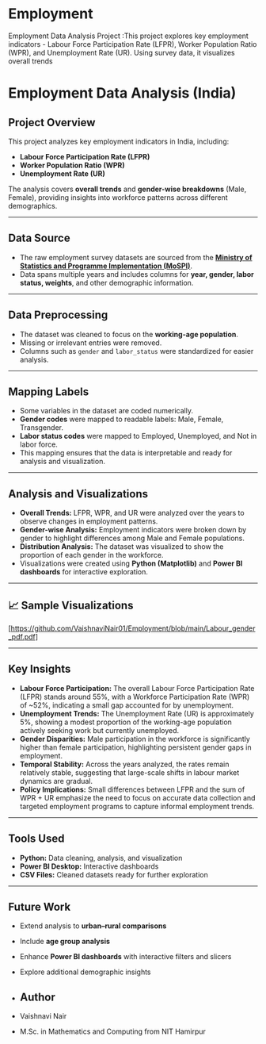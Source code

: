 # Employment
Employment Data Analysis Project :This project explores key employment indicators - Labour Force Participation Rate (LFPR), Worker Population Ratio (WPR), and Unemployment Rate (UR). Using survey data, it visualizes overall trends 

# Employment Data Analysis (India)

## Project Overview
This project analyzes key employment indicators in India, including:

- **Labour Force Participation Rate (LFPR)**  
- **Worker Population Ratio (WPR)**  
- **Unemployment Rate (UR)**  

The analysis covers **overall trends** and **gender-wise breakdowns** (Male, Female), providing insights into workforce patterns across different demographics.

---

## Data Source
- The raw employment survey datasets are sourced from the **[Ministry of Statistics and Programme Implementation (MoSPI)](http://mospi.gov.in/)**.  
- Data spans multiple years and includes columns for **year, gender, labor status, weights**, and other demographic information.  

---

## Data Preprocessing
- The dataset was cleaned to focus on the **working-age population**.  
- Missing or irrelevant entries were removed.  
- Columns such as `gender` and `labor_status` were standardized for easier analysis.  

---

## Mapping Labels
- Some variables in the dataset are coded numerically.  
- **Gender codes** were mapped to readable labels: Male, Female, Transgender.  
- **Labor status codes** were mapped to Employed, Unemployed, and Not in labor force.  
- This mapping ensures that the data is interpretable and ready for analysis and visualization.  

---

## Analysis and Visualizations
- **Overall Trends:** LFPR, WPR, and UR were analyzed over the years to observe changes in employment patterns.  
- **Gender-wise Analysis:** Employment indicators were broken down by gender to highlight differences among Male and Female populations.  
- **Distribution Analysis:** The dataset was visualized to show the proportion of each gender in the workforce.  
- Visualizations were created using **Python (Matplotlib)** and **Power BI dashboards** for interactive exploration.  

---
## 📈 Sample Visualizations
[https://github.com/VaishnaviNair01/Employment/blob/main/Labour_gender_pdf.pdf]

---
## Key Insights

- **Labour Force Participation:** The overall Labour Force Participation Rate (LFPR) stands around 55%, with a Workforce Participation Rate (WPR) of ~52%, indicating a small gap accounted for by unemployment.  
- **Unemployment Trends:** The Unemployment Rate (UR) is approximately 5%, showing a modest proportion of the working-age population actively seeking work but currently unemployed.  
- **Gender Disparities:** Male participation in the workforce is significantly higher than female participation, highlighting persistent gender gaps in employment.    
- **Temporal Stability:** Across the years analyzed, the rates remain relatively stable, suggesting that large-scale shifts in labour market dynamics are gradual.  
- **Policy Implications:** Small differences between LFPR and the sum of WPR + UR emphasize the need to focus on accurate data collection and targeted employment programs to capture informal employment trends.  

---

## Tools Used
- **Python:** Data cleaning, analysis, and visualization  
- **Power BI Desktop:** Interactive dashboards  
- **CSV Files:** Cleaned datasets ready for further exploration  

---

## Future Work
- Extend analysis to **urban–rural comparisons**  
- Include **age group analysis**  
- Enhance **Power BI dashboards** with interactive filters and slicers  
- Explore additional demographic insights

  

- ## Author
- Vaishnavi Nair
- M.Sc. in Mathematics and Computing from NIT Hamirpur
